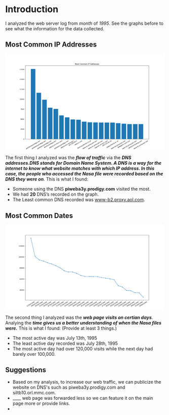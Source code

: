 # Introduction
I analyzed the web server log from _month_ of _1995_. See the graphs before to see what the information for the data collected. 

## Most Common IP Addresses

<img src="Figure_1.png"/>

The first thing I analyzed was the ___flow of traffic___ via the ___DNS addresses.DNS stands for Domain Name System. A DNS is a way for the internet to know what website matches with which IP address. In this case, the people who accessed the Nasa file were recorded based on the DNS they were on___. This is what I found: 
- Someone using the DNS __piweba3y.prodigy.com__ visited the most. 
- We had __20__ DNS’s recorded on the graph.
- The Least common DNS recorded was www-b2.proxy.aol.com.

## Most Common Dates

<img src="Figure_2.png">


The second thing I analyzed was the ___web page visits on certian days___. Analying the ___time gives us a better understanding of when the Nasa files were.___ This is what I found: (Provide at least 3 things.) 
- The most active day was July 13th, 1995
- The least active day recorded was July 28th, 1995
- The most active day had over 120,000 visits while the next day had barely over 100,000.

## Suggestions
- Based on my analysis, to increase our web traffic, we can publicize the website on DNS's such as piweba3y.prodigy.com and siltb10.orl.mmc.com.
- ____ web page was forwarded less so we can feature it on the main page more or provide links. 
- 
